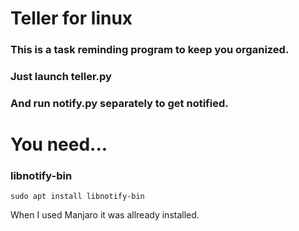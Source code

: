 # Teller for linux

### This is a task reminding program to keep you organized.

### Just launch teller.py

### And run notify.py separately to get notified.

# You need...

### libnotify-bin

```
sudo apt install libnotify-bin
```

When I used Manjaro it was allready installed.
